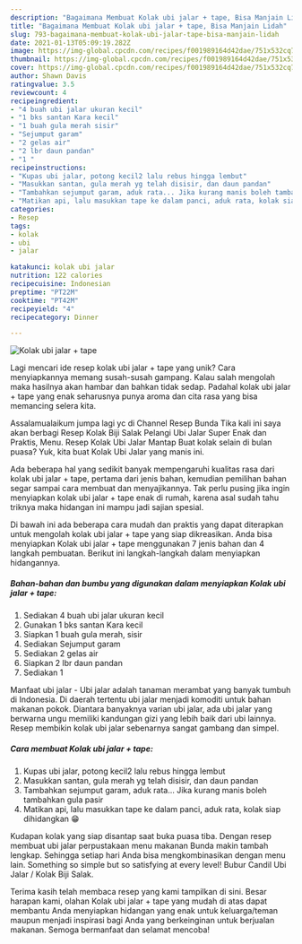 ```yaml
---
description: "Bagaimana Membuat Kolak ubi jalar + tape, Bisa Manjain Lidah"
title: "Bagaimana Membuat Kolak ubi jalar + tape, Bisa Manjain Lidah"
slug: 793-bagaimana-membuat-kolak-ubi-jalar-tape-bisa-manjain-lidah
date: 2021-01-13T05:09:19.282Z
image: https://img-global.cpcdn.com/recipes/f001989164d42dae/751x532cq70/kolak-ubi-jalar-tape-foto-resep-utama.jpg
thumbnail: https://img-global.cpcdn.com/recipes/f001989164d42dae/751x532cq70/kolak-ubi-jalar-tape-foto-resep-utama.jpg
cover: https://img-global.cpcdn.com/recipes/f001989164d42dae/751x532cq70/kolak-ubi-jalar-tape-foto-resep-utama.jpg
author: Shawn Davis
ratingvalue: 3.5
reviewcount: 4
recipeingredient:
- "4 buah ubi jalar ukuran kecil"
- "1 bks santan Kara kecil"
- "1 buah gula merah sisir"
- "Sejumput garam"
- "2 gelas air"
- "2 lbr daun pandan"
- "1 "
recipeinstructions:
- "Kupas ubi jalar, potong kecil2 lalu rebus hingga lembut"
- "Masukkan santan, gula merah yg telah disisir, dan daun pandan"
- "Tambahkan sejumput garam, aduk rata... Jika kurang manis boleh tambahkan gula pasir"
- "Matikan api, lalu masukkan tape ke dalam panci, aduk rata, kolak siap dihidangkan 😁"
categories:
- Resep
tags:
- kolak
- ubi
- jalar

katakunci: kolak ubi jalar 
nutrition: 122 calories
recipecuisine: Indonesian
preptime: "PT22M"
cooktime: "PT42M"
recipeyield: "4"
recipecategory: Dinner

---
```



![Kolak ubi jalar + tape](https://img-global.cpcdn.com/recipes/f001989164d42dae/751x532cq70/kolak-ubi-jalar-tape-foto-resep-utama.jpg)

Lagi mencari ide resep kolak ubi jalar + tape yang unik? Cara menyiapkannya memang susah-susah gampang. Kalau salah mengolah maka hasilnya akan hambar dan bahkan tidak sedap. Padahal kolak ubi jalar + tape yang enak seharusnya punya aroma dan cita rasa yang bisa memancing selera kita.

Assalamualaikum jumpa lagi yc di Channel Resep Bunda Tika kali ini saya akan berbagi Resep Kolak Biji Salak Pelangi Ubi Jalar Super Enak dan Praktis, Menu. Resep Kolak Ubi Jalar Mantap Buat kolak selain di bulan puasa? Yuk, kita buat Kolak Ubi Jalar yang manis ini.

Ada beberapa hal yang sedikit banyak mempengaruhi kualitas rasa dari kolak ubi jalar + tape, pertama dari jenis bahan, kemudian pemilihan bahan segar sampai cara membuat dan menyajikannya. Tak perlu pusing jika ingin menyiapkan kolak ubi jalar + tape enak di rumah, karena asal sudah tahu triknya maka hidangan ini mampu jadi sajian spesial.


Di bawah ini ada beberapa cara mudah dan praktis yang dapat diterapkan untuk mengolah kolak ubi jalar + tape yang siap dikreasikan. Anda bisa menyiapkan Kolak ubi jalar + tape menggunakan 7 jenis bahan dan 4 langkah pembuatan. Berikut ini langkah-langkah dalam menyiapkan hidangannya.

<!--inarticleads1-->

##### Bahan-bahan dan bumbu yang digunakan dalam menyiapkan Kolak ubi jalar + tape:

1. Sediakan 4 buah ubi jalar ukuran kecil
1. Gunakan 1 bks santan Kara kecil
1. Siapkan 1 buah gula merah, sisir
1. Sediakan Sejumput garam
1. Sediakan 2 gelas air
1. Siapkan 2 lbr daun pandan
1. Sediakan 1 


Manfaat ubi jalar - Ubi jalar adalah tanaman merambat yang banyak tumbuh di Indonesia. Di daerah tertentu ubi jalar menjadi komoditi untuk bahan makanan pokok. Diantara banyaknya varian ubi jalar, ada ubi jalar yang berwarna ungu memiliki kandungan gizi yang lebih baik dari ubi lainnya. Resep membikin kolak ubi jalar sebenarnya sangat gambang dan simpel. 

<!--inarticleads2-->

##### Cara membuat Kolak ubi jalar + tape:

1. Kupas ubi jalar, potong kecil2 lalu rebus hingga lembut
1. Masukkan santan, gula merah yg telah disisir, dan daun pandan
1. Tambahkan sejumput garam, aduk rata... Jika kurang manis boleh tambahkan gula pasir
1. Matikan api, lalu masukkan tape ke dalam panci, aduk rata, kolak siap dihidangkan 😁


Kudapan kolak yang siap disantap saat buka puasa tiba. Dengan resep membuat ubi jalar perpustakaan menu makanan Bunda makin tambah lengkap. Sehingga setiap hari Anda bisa mengkombinasikan dengan menu lain. Something so simple but so satisfying at every level! Bubur Candil Ubi Jalar / Kolak Biji Salak. 

Terima kasih telah membaca resep yang kami tampilkan di sini. Besar harapan kami, olahan Kolak ubi jalar + tape yang mudah di atas dapat membantu Anda menyiapkan hidangan yang enak untuk keluarga/teman maupun menjadi inspirasi bagi Anda yang berkeinginan untuk berjualan makanan. Semoga bermanfaat dan selamat mencoba!
